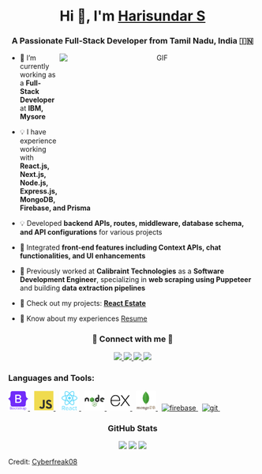<h1 align="center">Hi 👋, I'm <a href="https://Cyberfreak08.github.io/Me.io/" target="blank">Harisundar S</a></h1>
<h3 align="center">A Passionate Full-Stack Developer from Tamil Nadu, India 🇮🇳</h3>

<a target="_blank" align="center">
  <img align="right" top="500" height="300" width="400" alt="GIF" src="https://media.giphy.com/media/SWoSkN6DxTszqIKEqv/giphy.gif">
</a>

- 🔬 I’m currently working as a **Full-Stack Developer** at **IBM, Mysore**

- 💡 I have experience working with **React.js, Next.js, Node.js, Express.js, MongoDB, Firebase, and Prisma**

- 💡 Developed **backend APIs, routes, middleware, database schema, and API configurations** for various projects

- 🔨 Integrated **front-end features including Context APIs, chat functionalities, and UI enhancements**

- 🔬 Previously worked at **Calibraint Technologies** as a **Software Development Engineer**, specializing in **web scraping using Puppeteer** and building **data extraction pipelines**

- 📝 Check out my projects: **[React Estate](https://github.com/Cyberfreak08/react-estate-ui)**

- 📝 Know about my experiences <a href="https://drive.google.com/file/d/1wDkt1NzAb0PSD4PCSx8DlI8237GcYQ5f/view?usp=sharing" target="blank">Resume</a>

<h3 align="center"> 👥 Connect with me 🤝</h3>
<p align="center">
 <div align="center"  class="icons-social">
        <a target="_blank" href="https://www.linkedin.com/in/harisundar-s-50b12a23a">
            <img src="https://img.icons8.com/doodle/40/000000/linkedin--v2.png">
        </a>
        <a target="_blank" href="https://github.com/Cyberfreak08">
            <img src="https://img.icons8.com/doodle/40/000000/github--v1.png">
        </a>
        <a target="_blank" href="https://stackoverflow.com/users/20377007/harisundar-s?tab=profile">
            <img src="https://img.icons8.com/external-tal-revivo-color-tal-revivo/40/000000/external-stack-overflow-is-a-question-and-answer-site-for-professional-logo-color-tal-revivo.png">
        </a>
        <a target="_blank" href="https://www.instagram.com/born_._.hyper_._/">
            <img src="https://img.icons8.com/doodle/40/000000/instagram-new--v2.png">
        </a>
    </div>
</p>

<h3 align="left">Languages and Tools:</h3>
<p align="left"> 
  <a href="https://getbootstrap.com" target="_blank"> <img src="https://raw.githubusercontent.com/devicons/devicon/master/icons/bootstrap/bootstrap-plain-wordmark.svg" alt="bootstrap" width="40" height="40"/> </a>&nbsp; 
  <a href="https://developer.mozilla.org/en-US/docs/Web/JavaScript" target="_blank"> <img src="https://raw.githubusercontent.com/devicons/devicon/master/icons/javascript/javascript-original.svg" alt="javascript" width="40" height="40"/> </a>&nbsp;
  <a href="https://reactjs.org/" target="_blank"> <img src="https://raw.githubusercontent.com/devicons/devicon/master/icons/react/react-original-wordmark.svg" alt="react" width="40" height="40"/> </a>&nbsp;
  <a href="https://nodejs.org/" target="_blank"> <img src="https://raw.githubusercontent.com/devicons/devicon/master/icons/nodejs/nodejs-original-wordmark.svg" alt="nodejs" width="40" height="40"/> </a>&nbsp;
  <a href="https://expressjs.com/" target="_blank"> <img src="https://raw.githubusercontent.com/devicons/devicon/master/icons/express/express-original.svg" alt="express" width="40" height="40"/> </a>&nbsp;
  <a href="https://www.mongodb.com/" target="_blank"> <img src="https://raw.githubusercontent.com/devicons/devicon/master/icons/mongodb/mongodb-original-wordmark.svg" alt="mongodb" width="40" height="40"/> </a>&nbsp;
  <a href="https://firebase.google.com/" target="_blank"> <img src="https://www.vectorlogo.zone/logos/firebase/firebase-icon.svg" alt="firebase" width="40" height="40"/> </a>&nbsp;
  <a href="https://git-scm.com/" target="_blank"> <img src="https://www.vectorlogo.zone/logos/git-scm/git-scm-icon.svg" alt="git" width="40" height="40"/> </a>&nbsp;
</p>

<h3 align="center">GitHub Stats</h3>
<div align="center">
  <img style="height: auto; width: 40%;" src="https://github-readme-stats.vercel.app/api?username=Cyberfreak08&theme=tokyonight&hide_border=false&include_all_commits=false&count_private=false" />
  <img style="height: auto; width: 40%;" src="https://github-readme-streak-stats.herokuapp.com/?user=Cyberfreak08&theme=dark&hide_border=false" />
  <img style="height: auto; width: 40%;" src="https://github-readme-stats.vercel.app/api/top-langs/?username=Cyberfreak08&theme=dark&hide_border=false&include_all_commits=false&count_private=false&layout=compact" />
</div>

Credit: [Cyberfreak08](https://github.com/Cyberfreak08)
